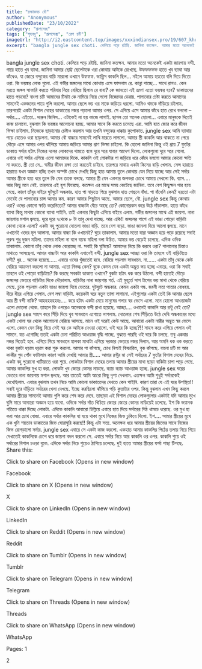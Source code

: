 ```yaml
---
title: "রক্ষাকবচ বৌ"
author: "Anonymous"
publishedDate: "23/10/2022"
category: "গ্রুপসেক্স"
tags: ["গৃহবধূ", "গ্রুপসেক্স", "রেপ চটি"]
imageUrl: "http://i2.eastcontent.top/images/xxxindiansex.pro/19/607_khushi_mouth.jpg"
excerpt: "bangla jungle sex choti. কেলিয়ে পড়ে রইছি. জানিনা কতক্ষন. আমার মতো অনেকেই একটা জায়গায় বন্দী. গায়ে হাতে খুব ব্যাথা. জানিনা আমার ছোট্ট ছেলেটাকে ওরা কোথায় আটকে রেখেছে. উফফফফফ হাতে খুব ব্যাথা আর কাঁধ..."
---
```


bangla jungle sex choti. কেলিয়ে পড়ে রইছি. জানিনা কতক্ষন. আমার মতো অনেকেই একটা জায়গায় বন্দী. গায়ে হাতে খুব ব্যাথা. জানিনা আমার ছোট্ট ছেলেটাকে ওরা কোথায় আটকে রেখেছে. উফফফফফ হাতে খুব ব্যাথা আর কাঁধেও. যা জোরে বন্দুকের বাড়ি মারলো ওখানে উফফফ. ভাগ্গিস কাকলি ছিল… নইলে আমায় হয়তো বলি দিয়ে দিতো ওরা. কি ভয়ঙ্কর লোক গুলো. এই গভীর জঙ্গলের মাঝে কোথায় এসে ফাসলাম রে. কান্না পাচ্ছে… সাথে রাগও. কেন মরতে জঙ্গল সাফারি করতে পরিবার নিয়ে বেরিয়ে ছিলাম রে বাবা? কে জানতো এই ভ্রমণ এতো ভয়ঙ্কর হবে? ডাকাতদের হাতে পড়বো? 
বাংলা চটি
আমাদের টিমটা কে নামিয়ে নিয়ে গেলো নিজেদের ডেরায়. পালানোর চেষ্টা করতে আমাদের সামনেই একজনের পায়ে গুলি করলো. আমার ছেলে ভয় ওর মাকে জড়িয়ে ধরলো. আমিও থমকে দাঁড়িয়ে রইলাম. তারপরেই একটা বিশাল দেহের ডাকাতের নজর পড়লো আমার ওপর. সে এগিয়ে এসে আমার কাঁধে হাত রেখে বললো – সর্দার…. এইতো.. দারুন জিনিস… এটাকেই না হয় কাজে লাগাই. ছাগল তো অনেক হোলো… এবারে মানুষকে দিয়েই কাজ চালাবো. বুঝলাম কি ভয়ঙ্কর আলোচনা হচ্ছে. আমার সাথে কি করতে চলেছে এরা. আমি হাত জোর করে জীবন ভিক্ষা চাইলাম. নিজেকে ছাড়ানোর চেষ্টাও করলাম আর তখনি বন্দুকের ধাক্কায় কুপোকাত.
jungle sex
আমি ব্যাথায় পড়ে যেতেও ওরা ছাড়লনা. আমার বৌ বাচ্চার সামনেই লাথি মারতে লাগলো. আমার স্ত্রী কাকলি আর থাকতে না পেরে দৌড়ে এসে আমার ওপর ঝাঁপিয়ে আমায় জড়িয়ে আমার প্রাণ ভিক্ষা চাইলো. কি হোলো জানিনা কিন্তু ওই প্রায় 7 ফুটের ডাকাত সর্দার হটাৎ নিজের দলের লোকদের থামতে বলে দূরে সরে যাবার আদেশ দিলো. লোকগুলো দূরে সরে গেলো. এবারে ওই সর্দার এগিয়ে এলো আমাদের দিকে. কাকলি ওই লোকটার পা জড়িয়ে ধরে কেঁদে বললো আমার কোনো ক্ষতি না করতে. স্ত্রী তো সে.. স্বামীর জীবন রক্ষা তো করতেই চাইবে.
তারপরে মাথায় একটা কিসের বাড়ি খেলাম. সেন্স হারাতে হারাতে যখন অজ্ঞান হচ্ছি তখন অস্পষ্ট চোখে দেখছি কিছু হাত আমায় তুলে কোথায় যেন নিয়ে যাচ্ছে আর সেই সর্দার আমার স্ত্রীকে হাত ধরে তুলে কি যেন তাকে বলছে. আমার স্ত্রী যেন একবার জলভরা চোখে আমায় দেখলো কি. ব্যাস…. আর কিছু মনে নেই. তারপরে এই হুশ ফিরেছে. কতক্ষন এর মাঝে সময় কেটেছে জানিনা. তবে বেশ কিছুক্ষন পার হয়ে গেছে. কারণ তাঁবুর বাইরে ঘুটঘুটে অন্ধকার. হাত পা নাড়তে গিয়ে বুঝলাম হাত পেছনে বাঁধা. পা বাঁধেনি কেন? হয়তো এটা ভেবেই যে পালানোর চান্স আমার কম. কারণ আমার পিছুটান আছে. আমার ছেলে, বৌ. jungle sex
কিন্তু কোথায় ওরা? ওদের কোনো ক্ষতি করেনিতো? আমার বাচ্চাটা বেঁচে আছে তো? কোনোরকম করে উঠে দাঁড়ালাম. হাতে কাঁধে ব্যাথা কিন্তু মাথায় কোনো ব্যাথা পাইনি. তাই একবার কিছুটা এগিয়ে বাইরে এলাম. গভীর জঙ্গলের মাঝে এই জায়গা. নানা জায়গায় মশাল জ্বলছে. দূরে দূরে ৭থেকে ৮ টা তাবু দেখা যাচ্ছে.
আর একি!!
জঙ্গলের পাশে এই ভাঙা পোড়ো বাড়িটা কোথা থেকে এলো? একটা বহু পুরোনো দোতলা ভাঙা বাড়ি. তবে বেশ বড়ো. ভাঙা জানলা দিয়ে আলো জ্বলছে. মানে ওখানেই ওদের মূল আস্তানা. আমার বাচ্চা কি ওখানেই?
ঘুরে তাকালাম. আমার মতো যারা অজ্ঞান হয়ে পড়ে রয়েছে সবাই পুরুষ শুধু দুজন মহিলা. তাদের মহিলা না বলে বয়স্ক মহিলা বলা উচিত.
আমার ভয় বেড়েই চলেছে. এদিক ওদিক তাকালাম. কোনো তাঁবু থেকে লোক বেরোচ্ছে না. সবাই কি ঘুমিয়ে? আমাদের নিয়ে কি করবে ওরা? পালানোর চিন্তাও মাথাতে আসছেনা. আমার বাচ্চাটা আর কাকলি এখানেই বন্দী. jungle sex
আচ্ছা ওরা কি তাহলে ওই বাড়িটাতে বন্দী? ধুর… অনেক হয়েছে….. এবারে ওদের খুঁজতেই হবে. বেরিয়ে পড়লাম সাবধানে.
না…… একটা তাঁবু থেকে কেউ বেরিয়ে আক্রমণ করলো না আমায়. এতো নিস্তব্ধ কেন? বুকে কেমন যেন একটা অদ্ভুত ভয় হচ্ছে এবারে. ওরা কি সবাই তাহলে ওই পোড়ো বাড়িটায়? কি করছে সবকটা ডাকাত ওখানে?
বুকটা হটাৎ ধক করে উঠলো. বন্দী হাতেই দৌড়ে জঙ্গলের ভেতরে বাড়িটার দিকে দৌড়ালাম. বাড়িটার নানা জায়গায় গর্ত. এই মুহূর্তে সাপ টাপের ভয় মাথা থেকে বেরিয়ে গেছে. ঢুকে পড়লাম একটা ভাঙা জায়গা দিয়ে ভেতরে.
ঘুটঘুটে অন্ধকার. কেমন একটা গন্ধ. জংলী লতা পাতার বোধহয়. ধীরে ধীরে এগিয়ে গেলাম. বেশ লম্বা বাড়িটা. কয়েকটা ঘরে নতুন তালা লাগানো. এইগুলোর একটা তেই কি আমার ছেলে আর স্ত্রী বন্দী নাকি?
আহহহহহহহঃ…. করে হটাৎ একটা মেয়ে মানুষের গলার স্বর ভেসে এলো. মনে হোলো আওয়াজটা এলো দোতলা থেকে. তাহলে কি ওপরেও অনেককে বন্দী রাখা হয়েছে. আচ্ছা…. ওখানেই কাকলি আর রন্টু নেই তো? jungle sex
সাহস করে সিঁড়ি দিয়ে খুব সাবধানে এগোতে লাগলাম. দোতলার শেষ সিঁড়িতে উঠে দেখি অন্ধকারের মধ্যে একটা খোলা ঘর থেকে আলোচনা বেরিয়ে আসছে. মানে ওই ঘরেই কেউ আছে.
আবারো একটা নারীর অদ্ভুত স্বর ভেসে এলো. কেমন যেন কিছু দিয়ে সেই স্বর কে আটকে দেওয়া হোলো. ওই ঘরে কি হচ্ছে?!!
সাহস করে এগিয়ে গেলাম ওই সামনে. যত এগোচ্ছি ততই একটা চেনা পরিচিত আওয়াজ বৃদ্ধি পাচ্ছে. বুঝতে পারছি ওই ঘরে কি চলছে. তবু একবার নজর দিতেই হবে.
এগিয়ে গিয়ে সাবধানে হালকা মাথাটা এগিয়ে দরজার ভেতরে নজর দিলাম. আর অমনি ধক ধক করতে থাকা বুকটা ধড়াম ধড়াম করা শুরু করলো.
আমার পা কাঁপছে, চোখ নিশ্চই বিস্ফারিত, বুক কাঁপছে.
বাংলা চটি 
মা আর কাকীর গুদ পোঁদ ফাটালাম
কারণ আমি দেখছি আমার স্ত্রী….. আমার রন্টুর মা সেই সর্দারের 7 ফুটের বিশাল দেহের নিচে. একটা বহু পুরোনো খাটিয়াতে ওরা শুয়ে. লোকটার বিশাল দেহের তলায় আমার স্ত্রীয়ের মাথা ছাড়া বাকিটা চাপা পড়ে গেছে. আমার কাকলির মুখ হা করা. লোকটা খুব জোরে কোমর নাড়ছে. ক্যাচ ক্যাচ আওয়াজ হচ্ছে. jungle sex
ঘরের ভেতরে নানা জায়গায় মশাল জ্বলছে. আর তাতেই আমি আরো কিছু দৃশ্য দেখলাম. এতক্ষন আমি শুধুই সর্দারকেই দেখেছিলাম. এবারে বুঝলাম তখন নিচে আমি কোনো ডাকাতদের দেখতে কেন পাইনি. কারণ তারা যে এই ঘরে উপস্থিত!! সবাই দূরে দাঁড়িয়ে সর্দারের খেলা দেখছে.
ইচ্ছে করছিলো ঝাঁপিয়ে পড়ি কুত্তাটার ওপর. কিন্তু বুঝলাম এখন কিছু করলে আমার স্ত্রীয়ের সামনেই আমায় গুলি করে শেষ করে দেবে. তাছাড়া এই বিশাল দেহের লোকগুলোর একটাই যদি আমার মুখে ঘুসি মারে আবারো অজ্ঞান হয়ে যাবো.
ওদিকে সর্দার দাঁত খিচিয়ে জোরে জোরে কোমর নাড়িয়েই চলেছে. ইশ কি ভয়ানক গতিতে ধাক্কা দিচ্ছে লোকটা. এদিকে কাকলি আবারো চিল্লিয়ে এবারে হাত দিয়ে সর্দারের পিঠ খামচে ধরেছে. ওর মুখ হা করা আর চোখ বোজা.
এবারে সর্দার কাকলির হা হয়ে থাকা মুখে নিজের জিভ ঢুকিয়ে দিলো. ইশ…. আমার স্ত্রীয়ের মুখে এক খুনি শয়তান ডাকাতের জিভ ঘোরাঘুরি করছে!! কিন্তু এটা সত্য. অনেক্ষন ধরে আমার স্ত্রীয়ের জিভের সাথে নিজের জিভ রোগড়ালো সর্দার. jungle sex
এবারে সে একটা কাজ করলো. একহাত আমার কাকলির পিঠের তলায় নিয়ে গিয়ে দেখাতেই কাকলিকে চেপে ধরে জায়গা বদল করলো সে.
এবারে সর্দার নিচে আর কাকলি ওর ওপর. কাকলি শুয়ে ওই সর্দারের বিশাল চওড়া বুকে. এদিকে সর্দার নিচে শুয়েও ঠাপিয়ে চলেছে. দুই হাতে আমার স্ত্রীয়ের ফর্সা পাছা টিপছে.
Share this:


Click to share on Facebook (Opens in new window)


Facebook




Click to share on X (Opens in new window)


X




Click to share on LinkedIn (Opens in new window)


LinkedIn




Click to share on Reddit (Opens in new window)


Reddit




Click to share on Tumblr (Opens in new window)


Tumblr




Click to share on Telegram (Opens in new window)


Telegram




Click to share on Threads (Opens in new window)


Threads




Click to share on WhatsApp (Opens in new window)


WhatsApp


Pages: 
1
 
2
